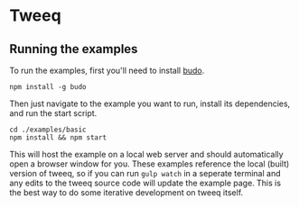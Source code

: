 # Tweeq

## Running the examples

To run the examples, first you'll need to install [budo](https://github.com/mattdesl/budo).

    npm install -g budo

Then just navigate to the example you want to run, install its dependencies, and run the start script.

    cd ./examples/basic
    npm install && npm start

This will host the example on a local web server and should automatically open a browser window for you. These examples reference the local (built) version of tweeq, so if you can run `gulp watch` in a seperate terminal and any edits to the tweeq source code will update the example page. This is the best way to do some iterative development on tweeq itself.
